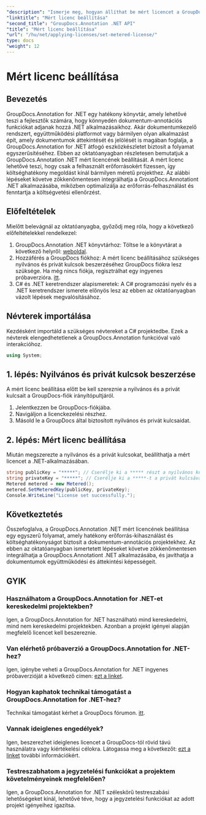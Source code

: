 ```yaml
---
"description": "Ismerje meg, hogyan állíthat be mért licencet a GroupDocs.Annotation .NET-hez az erőforrás-felhasználáshoz és a dokumentumok annotálási képességeihez a .NET-alkalmazásaiban."
"linktitle": "Mért licenc beállítása"
"second_title": "GroupDocs.Annotation .NET API"
"title": "Mért licenc beállítása"
"url": "/hu/net/applying-licenses/set-metered-license/"
type: docs
"weight": 12
---
```


# Mért licenc beállítása

## Bevezetés
GroupDocs.Annotation for .NET egy hatékony könyvtár, amely lehetővé teszi a fejlesztők számára, hogy könnyedén dokumentum-annotációs funkciókat adjanak hozzá .NET alkalmazásaikhoz. Akár dokumentumkezelő rendszert, együttműködési platformot vagy bármilyen olyan alkalmazást épít, amely dokumentumok áttekintését és jelölését is magában foglalja, a GroupDocs.Annotation for .NET átfogó eszközkészletet biztosít a folyamat egyszerűsítéséhez.
Ebben az oktatóanyagban részletesen bemutatjuk a GroupDocs.Annotation .NET mért licencének beállítását. A mért licenc lehetővé teszi, hogy csak a felhasznált erőforrásokért fizessen, így költséghatékony megoldást kínál bármilyen méretű projekthez. Az alábbi lépéseket követve zökkenőmentesen integrálhatja a GroupDocs.Annotationt .NET alkalmazásába, miközben optimalizálja az erőforrás-felhasználást és fenntartja a költségvetési ellenőrzést.
## Előfeltételek
Mielőtt belevágnál az oktatóanyagba, győződj meg róla, hogy a következő előfeltételekkel rendelkezel:
1. GroupDocs.Annotation .NET könyvtárhoz: Töltse le a könyvtárat a következő helyről: [weboldal](https://releases.groupdocs.com/annotation/net/).
2. Hozzáférés a GroupDocs fiókhoz: A mért licenc beállításához szükséges nyilvános és privát kulcsok beszerzéséhez GroupDocs fiókra lesz szüksége. Ha még nincs fiókja, regisztrálhat egy ingyenes próbaverzióra. [itt](https://releases.groupdocs.com/).
3. C# és .NET keretrendszer alapismeretek: A C# programozási nyelv és a .NET keretrendszer ismerete előnyös lesz az ebben az oktatóanyagban vázolt lépések megvalósításához.

## Névterek importálása
Kezdésként importáld a szükséges névtereket a C# projektedbe. Ezek a névterek elengedhetetlenek a GroupDocs.Annotation funkcióval való interakcióhoz.
```csharp
using System;
```
## 1. lépés: Nyilvános és privát kulcsok beszerzése
A mért licenc beállítása előtt be kell szereznie a nyilvános és a privát kulcsait a GroupDocs-fiók irányítópultjáról.
1. Jelentkezzen be GroupDocs-fiókjába.
2. Navigáljon a licenckezelési részhez.
3. Másold le a GroupDocs által biztosított nyilvános és privát kulcsaidat.
## 2. lépés: Mért licenc beállítása
Miután megszerezte a nyilvános és a privát kulcsokat, beállíthatja a mért licencet a .NET-alkalmazásában.
```csharp
string publicKey = "*****"; // Cserélje ki a ***** részt a nyilvános kulcsára
string privateKey = "*****"; // Cserélje ki a *****-t a privát kulcsával
Metered metered = new Metered();
metered.SetMeteredKey(publicKey, privateKey);
Console.WriteLine("License set successfully.");
```

## Következtetés
Összefoglalva, a GroupDocs.Annotation .NET mért licencének beállítása egy egyszerű folyamat, amely hatékony erőforrás-kihasználást és költséghatékonyságot biztosít a dokumentum-annotációs projektekhez. Az ebben az oktatóanyagban ismertetett lépéseket követve zökkenőmentesen integrálhatja a GroupDocs.Annotationt .NET alkalmazásába, és javíthatja a dokumentumok együttműködési és áttekintési képességeit.
## GYIK
### Használhatom a GroupDocs.Annotation for .NET-et kereskedelmi projektekben?
Igen, a GroupDocs.Annotation for .NET használható mind kereskedelmi, mind nem kereskedelmi projektekben. Azonban a projekt igényei alapján megfelelő licencet kell beszereznie.
### Van elérhető próbaverzió a GroupDocs.Annotation for .NET-hez?
Igen, igénybe veheti a GroupDocs.Annotation for .NET ingyenes próbaverzióját a következő címen: [ezt a linket](https://releases.groupdocs.com/).
### Hogyan kaphatok technikai támogatást a GroupDocs.Annotation for .NET-hez?
Technikai támogatást kérhet a GroupDocs fórumon. [itt](https://forum.groupdocs.com/c/annotation/10).
### Vannak ideiglenes engedélyek?
Igen, beszerezhet ideiglenes licencet a GroupDocs-tól rövid távú használatra vagy kiértékelési célokra. Látogassa meg a következőt: [ezt a linket](https://purchase.groupdocs.com/temporary-license/) további információkért.
### Testreszabhatom a jegyzetelési funkciókat a projektem követelményeinek megfelelően?
Igen, a GroupDocs.Annotation for .NET széleskörű testreszabási lehetőségeket kínál, lehetővé téve, hogy a jegyzetelési funkciókat az adott projekt igényeihez igazítsa.